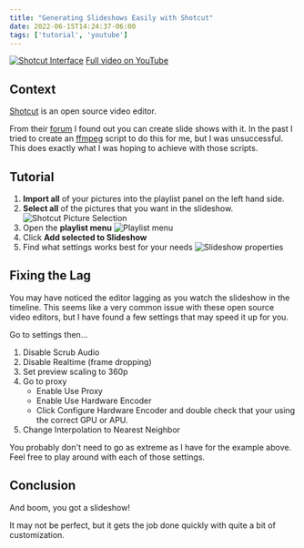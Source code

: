 ```yaml
---
title: "Generating Slideshows Easily with Shotcut"
date: 2022-06-15T14:24:37-06:00
tags: ['tutorial', 'youtube']
---
```

[![Shotcut Interface](/images/posts/shotcut-slideshow-generator/thumbnail.webp)](https://www.youtube.com/watch?v=jf2OVow17X8)
[Full video on YouTube](https://www.youtube.com/watch?v=jf2OVow17X8)

## Context
[Shotcut](https://shotcut.org/) is an open source video editor.

From their [forum](https://forum.shotcut.org/t/slideshow-generator/19162) I found out you can create slide shows with it. In the past I tried to create an [ffmpeg](https://ffmpeg.org/) script to do this for me, but I was unsuccessful. This does exactly what I was hoping to achieve with those scripts.

## Tutorial
1. **Import all** of your pictures into the playlist panel on the left hand side.
2. **Select all** of the pictures that you want in the slideshow.
![Shotcut Picture Selection](/images/posts/shotcut-slideshow-generator/highlight-photos-playlist.webp)
3. Open the **playlist menu**
![Playlist menu](/images/posts/shotcut-slideshow-generator/slideshow-playlist.webp)
4. Click **Add selected to Slideshow**
5. Find what settings works best for your needs
![Slideshow properties](/images/posts/shotcut-slideshow-generator/slideshow-properties.webp)

## Fixing the Lag
You may have noticed the editor lagging as you watch the slideshow in the timeline. This seems like a very common issue with these open source video editors, but I have found a few settings that may speed it up for you.

Go to settings then...
1. Disable Scrub Audio
2. Disable Realtime (frame dropping)
3. Set preview scaling to 360p
4. Go to proxy
	- Enable Use Proxy
	- Enable Use Hardware Encoder 
	- Click Configure Hardware Encoder and double check that your using the correct GPU or APU.
5. Change Interpolation to Nearest Neighbor

You probably don't need to go as extreme as I have for the example above. Feel free to play around with each of those settings.

## Conclusion
And boom, you got a slideshow! 

It may not be perfect, but it gets the job done quickly with quite a bit of customization.
